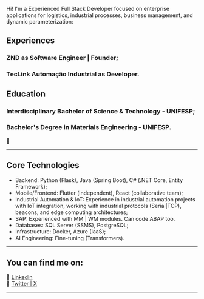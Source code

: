 Hi! I'm a Experienced Full Stack Developer focused on enterprise applications for logistics, industrial processes, business management, and dynamic parameterization:

## Experiences
### ZND as Software Engineer | Founder;
###  TecLink Automação Industrial as Developer.

## Education
### Interdisciplinary Bachelor of Science & Technology - UNIFESP;
### Bachelor's Degree in Materials Engineering - UNIFESP.
🚀  

---

## Core Technologies

- Backend: Python (Flask), Java (Spring Boot), C# (.NET Core, Entity Framework); 
- Mobile/Frontend: Flutter (independent), React (collaborative team);
- Industrial Automation & IoT: Experience in industrial automation projects with IoT integration, working with industrial protocols (Serial|TCP), beacons, and edge computing architectures;
- SAP: Experienced with MM | WM modules. Can code ABAP too.
- Databases: SQL Server (SSMS), PostgreSQL; 
- Infrastructure: Docker, Azure (IaaS);
- AI Engineering: Fine-tuning (Transformers).

--- 

## You can find me on:

🔗 [LinkedIn](https://linkedin.com/in/ericzanardi)  
🔗 [Twitter | X](https://x.com/ericznd)

---


